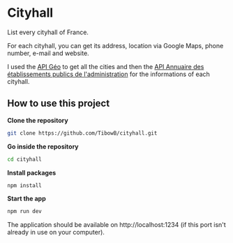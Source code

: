 # Cityhall

List every cityhall of France.

For each cityhall, you can get its address, location via Google Maps, phone number, e-mail and website.

I used the [API Géo](https://api.gouv.fr/documentation/api-geo) to get all the cities and then the [API Annuaire des établissements publics de l'administration](https://api.gouv.fr/documentation/api_etablissements_publics) for the informations of each cityhall.


## How to use this project

**Clone the repository**

```bash
git clone https://github.com/TibowB/cityhall.git
```

**Go inside the repository**

```bash
cd cityhall
```

**Install packages**

```bash
npm install
```

**Start the app**

```bash
npm run dev
```

The application should be available on http://localhost:1234 (if this port isn't already in use on your computer).
